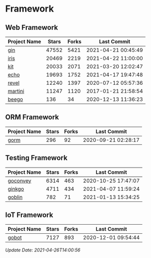 # Framework

## Web Framework
| Project Name | Stars | Forks | Last Commit |
| ------------ | ----- | ----- | ----------- |
| [gin](https://github.com/gin-gonic/gin) | 47552 | 5421 | 2021-04-21 00:45:49 |
| [iris](https://github.com/kataras/iris) | 20469 | 2219 | 2021-04-22 11:00:00 |
| [kit](https://github.com/go-kit/kit) | 20033 | 2071 | 2021-03-20 12:02:47 |
| [echo](https://github.com/labstack/echo) | 19693 | 1752 | 2021-04-17 19:47:48 |
| [revel](https://github.com/revel/revel) | 12240 | 1397 | 2020-07-12 05:57:36 |
| [martini](https://github.com/go-martini/martini) | 11247 | 1120 | 2017-01-21 21:58:54 |
| [beego](https://github.com/astaxie/beego) | 136 | 34 | 2020-12-13 11:36:23 |

## ORM Framework
| Project Name | Stars | Forks | Last Commit |
| ------------ | ----- | ----- | ----------- |
| [gorm](https://github.com/jinzhu/gorm) | 296 | 92 | 2020-09-21 02:28:17 |

## Testing Framework
| Project Name | Stars | Forks | Last Commit |
| ------------ | ----- | ----- | ----------- |
| [goconvey](https://github.com/smartystreets/goconvey) | 6314 | 463 | 2020-10-25 17:47:07 |
| [ginkgo](https://github.com/onsi/ginkgo) | 4711 | 434 | 2021-04-07 11:59:24 |
| [goblin](https://github.com/franela/goblin) | 782 | 71 | 2021-01-13 15:34:25 |

## IoT Framework
| Project Name | Stars | Forks | Last Commit |
| ------------ | ----- | ----- | ----------- |
| [gobot](https://github.com/hybridgroup/gobot) | 7127 | 893 | 2020-12-01 09:54:44 |

*Update Date: 2021-04-26T14:00:56*